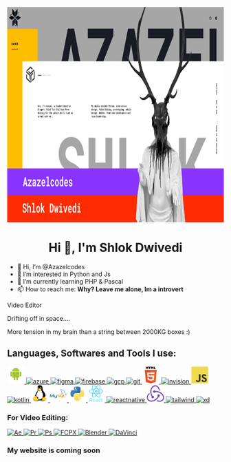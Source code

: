 <img src="https://github.com/Azazelcodes/Azazelcodes/blob/main/finalbanner.png" alt="Banner" width = 1000 height = 500>

<h1 align="center">Hi 👋, I'm Shlok Dwivedi</h1>

- 👋 Hi, I’m @Azazelcodes
- 👀 I’m interested in Python and Js
- 🌱 I’m currently learning PHP & Pascal
- 📫 How to reach me: **Why? Leave me alone, Im a introvert**

Video Editor

Drifting off in space....


More tension in my brain than a string between 2000KG boxes :)

<h2 align="left">Languages, Softwares and Tools I use:</h2>
<p align="left"> <a href="https://developer.android.com" target="_blank"> <img src="https://raw.githubusercontent.com/devicons/devicon/master/icons/android/android-original-wordmark.svg" alt="android" width="40" height="40"/> </a>  
<a href="https://azure.microsoft.com/en-in/" target="_blank"> <img src="https://www.vectorlogo.zone/logos/microsoft_azure/microsoft_azure-icon.svg" alt="azure" width="40" height="40"/> </a> 
<a href="https://www.figma.com/" target="_blank"> <img src="https://www.vectorlogo.zone/logos/figma/figma-icon.svg" alt="figma" width="40" height="40"/> </a> 
<a href="https://firebase.google.com/" target="_blank"> <img src="https://www.vectorlogo.zone/logos/firebase/firebase-icon.svg" alt="firebase" width="40" height="40"/> </a> 
<a href="https://cloud.google.com" target="_blank"> <img src="https://www.vectorlogo.zone/logos/google_cloud/google_cloud-icon.svg" alt="gcp" width="40" height="40"/> </a> 
<a href="https://git-scm.com/" target="_blank"> <img src="https://www.vectorlogo.zone/logos/git-scm/git-scm-icon.svg" alt="git" width="40" height="40"/> </a> 
<a href="https://www.w3.org/html/" target="_blank"> <img src="https://raw.githubusercontent.com/devicons/devicon/master/icons/html5/html5-original-wordmark.svg" alt="html5" width="40" height="40"/> </a> 
<a href="https://www.invisionapp.com/" target="_blank"> <img src="https://www.vectorlogo.zone/logos/invisionapp/invisionapp-icon.svg" alt="invision" width="40" height="40"/> </a> 
<a href="https://developer.mozilla.org/en-US/docs/Web/JavaScript" target="_blank"> <img src="https://raw.githubusercontent.com/devicons/devicon/master/icons/javascript/javascript-original.svg" alt="javascript" width="40" height="40"/> </a> 
<a href="https://kotlinlang.org" target="_blank"> <img src="https://www.vectorlogo.zone/logos/kotlinlang/kotlinlang-icon.svg" alt="kotlin" width="40" height="40"/> </a> 
<a href="https://www.linux.org/" target="_blank"> <img src="https://raw.githubusercontent.com/devicons/devicon/master/icons/linux/linux-original.svg" alt="linux" width="40" height="40"/> </a> 
<a href="https://www.mysql.com/" target="_blank"> <img src="https://raw.githubusercontent.com/devicons/devicon/master/icons/mysql/mysql-original-wordmark.svg" alt="mysql" width="40" height="40"/> </a>
<a href="https://www.python.org" target="_blank"> <img src="https://raw.githubusercontent.com/devicons/devicon/master/icons/python/python-original.svg" alt="python" width="40" height="40"/> </a> 
<a href="https://reactjs.org/" target="_blank"> <img src="https://raw.githubusercontent.com/devicons/devicon/master/icons/react/react-original-wordmark.svg" alt="react" width="40" height="40"/> </a> 
<a href="https://reactnative.dev/" target="_blank"> <img src="https://reactnative.dev/img/header_logo.svg" alt="reactnative" width="40" height="40"/> </a> 
<a href="https://redux.js.org" target="_blank"> <img src="https://raw.githubusercontent.com/devicons/devicon/master/icons/redux/redux-original.svg" alt="redux" width="40" height="40"/> </a> 
<a href="https://tailwindcss.com/" target="_blank"> <img src="https://www.vectorlogo.zone/logos/tailwindcss/tailwindcss-icon.svg" alt="tailwind" width="40" height="40"/> </a>  
<a href="https://www.adobe.com/products/xd.html" target="_blank"> <img src="https://cdn.worldvectorlogo.com/logos/adobe-xd.svg" alt="xd" width="40" height="40"/> </a> </p>

<h3 align="left">For Video Editing:</h3>
<p align="left">
<a href="https://www.adobe.com/products/aftereffects.html" target="_blank"> <img src="https://cdn.worldvectorlogo.com/logos/after-effects-2019.svg" alt="Ae" width="40" height="40"/> </a>
<a href="https://www.adobe.com/products/premiere.html" target="_blank"> <img src="https://cdn.worldvectorlogo.com/logos/premiere-cc.svg" alt="Pr" width="40" height="40"/> </a>
<a href="https://www.adobe.com/products/photoshop.html" target="_blank"> <img src="https://cdn.worldvectorlogo.com/logos/adobe-photoshop-cs6.svg" alt="Ps" width="40" height="40"/> </a>
<a href="https://www.apple.com/in/final-cut-pro/" target="_blank"> <img src="https://cdn.freelogovectors.net/wp-content/uploads/2020/11/final-cut-pro-x-logo.png" alt="FCPX" width="40" height="40"/> </a>
<a href="https://www.blender.org/" target="_blank"> <img src="https://cdn.worldvectorlogo.com/logos/blender-2.svg" alt="Blender" width="40" height="40"/> </a>
<a href="https://www.blackmagicdesign.com/products/davinciresolve/whatsnew" target="_blank"> <img src="https://cdn.worldvectorlogo.com/logos/davinci-resolve-12.svg" alt="DaVinci" width="40" height="40"/> </a>
</p>

<h3 align ="left">My website is coming soon </h3>

<!---
Azazelcodes/Azazelcodes is a ✨ special ✨ repository because its `README.md` (this file) appears on your GitHub profile.
You can click the Preview link to take a look at your changes.
--->

